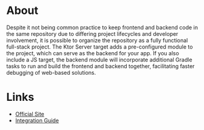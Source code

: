 # About

Despite it not being common practice to keep frontend and backend code in the same repository due to differing project lifecycles and developer involvement, it is possible to organize the repository as a fully functional full-stack project.
 The Ktor Server target adds a pre-configured module to the project, which can serve as the backend for your app.
 If you also include a JS target, the backend module will incorporate additional Gradle tasks to run and build the frontend and backend together, facilitating faster debugging of web-based solutions.

# Links

- [Official Site](https://ktor.io)
- [Integration Guide](https://ktor.io/docs/server-create-a-new-project.html)
